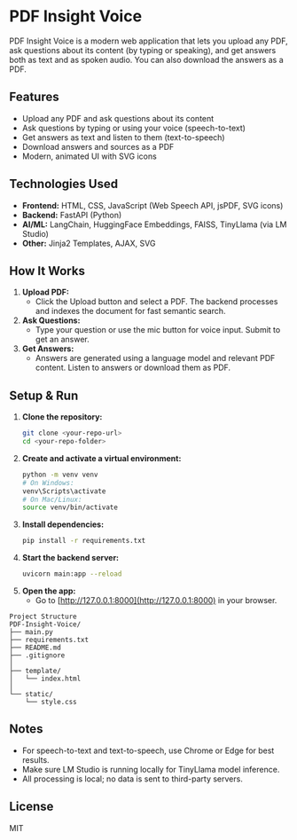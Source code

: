 # PDF Insight Voice

PDF Insight Voice is a modern web application that lets you upload any PDF, ask questions about its content (by typing or speaking), and get answers both as text and as spoken audio. You can also download the answers as a PDF.

## Features
- Upload any PDF and ask questions about its content
- Ask questions by typing or using your voice (speech-to-text)
- Get answers as text and listen to them (text-to-speech)
- Download answers and sources as a PDF
- Modern, animated UI with SVG icons

## Technologies Used
- **Frontend:** HTML, CSS, JavaScript (Web Speech API, jsPDF, SVG icons)
- **Backend:** FastAPI (Python)
- **AI/ML:** LangChain, HuggingFace Embeddings, FAISS, TinyLlama (via LM Studio)
- **Other:** Jinja2 Templates, AJAX, SVG

## How It Works
1. **Upload PDF:**
   - Click the Upload button and select a PDF. The backend processes and indexes the document for fast semantic search.
2. **Ask Questions:**
   - Type your question or use the mic button for voice input. Submit to get an answer.
3. **Get Answers:**
   - Answers are generated using a language model and relevant PDF content. Listen to answers or download them as PDF.

## Setup & Run
1. **Clone the repository:**
   ```sh
   git clone <your-repo-url>
   cd <your-repo-folder>
   ```
2. **Create and activate a virtual environment:**
   ```sh
   python -m venv venv
   # On Windows:
   venv\Scripts\activate
   # On Mac/Linux:
   source venv/bin/activate
   ```
3. **Install dependencies:**
   ```sh
   pip install -r requirements.txt
   ```
4. **Start the backend server:**
   ```sh
   uvicorn main:app --reload
   ```
5. **Open the app:**
   - Go to [http://127.0.0.1:8000](http://127.0.0.1:8000) in your browser.
```
Project Structure
PDF-Insight-Voice/      
├── main.py
├── requirements.txt
├── README.md
├── .gitignore
│
├── template/
│   └── index.html
│
└── static/
    └── style.css

```

## Notes
- For speech-to-text and text-to-speech, use Chrome or Edge for best results.
- Make sure LM Studio is running locally for TinyLlama model inference.
- All processing is local; no data is sent to third-party servers.


## License
MIT
